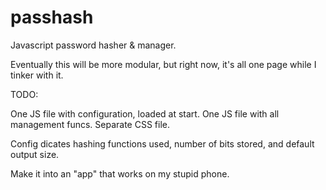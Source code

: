 passhash
========

Javascript password hasher &amp; manager.

Eventually this will be more modular, but right now, it's all 
one page while I tinker with it.

TODO:

One JS file with configuration, loaded at start.
One JS file with all management funcs.
Separate CSS file.

Config dicates hashing functions used, number of bits stored, 
and default output size.

Make it into an "app" that works on my stupid phone.
